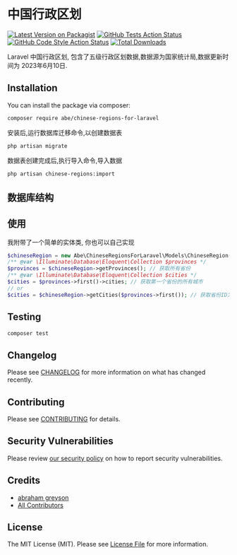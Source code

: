 # 中国行政区划


[![Latest Version on Packagist](https://img.shields.io/packagist/v/abe/chinese-regions-for-laravel.svg?style=flat-square)](https://packagist.org/packages/abe/chinese-regions-for-laravel)
[![GitHub Tests Action Status](https://img.shields.io/github/workflow/status/abe/chinese-regions-for-laravel/run-tests?label=tests)](https://github.com/abe/chinese-regions-for-laravel/actions?query=workflow%3Arun-tests+branch%3Amain)
[![GitHub Code Style Action Status](https://img.shields.io/github/workflow/status/abe/chinese-regions-for-laravel/Fix%20PHP%20code%20style%20issues?label=code%20style)](https://github.com/abe/chinese-regions-for-laravel/actions?query=workflow%3A"Fix+PHP+code+style+issues"+branch%3Amain)
[![Total Downloads](https://img.shields.io/packagist/dt/abe/chinese-regions-for-laravel.svg?style=flat-square)](https://packagist.org/packages/abe/chinese-regions-for-laravel)

Laravel 中国行政区划, 包含了五级行政区划数据,数据源为国家统计局,数据更新时间为 2023年6月10日.

## Installation

You can install the package via composer:

```bash
composer require abe/chinese-regions-for-laravel
```

安装后,运行数据库迁移命令,以创建数据表

```bash
php artisan migrate
```

数据表创建完成后,执行导入命令,导入数据

```bash
php artisan chinese-regions:import
```

## 数据库结构

## 使用

我附带了一个简单的实体类, 你也可以自己实现

```php
$chineseRegion = new Abe\ChineseRegionsForLaravel\Models\ChineseRegion();
/** @var \Illuminate\Database\Eloquent\Collection $provinces */
$provinces = $chineseRegion->getProvinces(); // 获取所有省份
/** @var \Illuminate\Database\Eloquent\Collection $cities */
$cities = $provinces->first()->cities; // 获取第一个省份的所有城市
// or 
$cities = $chineseRegion->getCities($provinces->first()); // 获取省份ID为1的所有城市

```

## Testing

```bash
composer test
```

## Changelog

Please see [CHANGELOG](CHANGELOG.md) for more information on what has changed recently.

## Contributing

Please see [CONTRIBUTING](CONTRIBUTING.md) for details.

## Security Vulnerabilities

Please review [our security policy](../../security/policy) on how to report security vulnerabilities.

## Credits

- [abraham greyson](https://github.com/abrahamgreyson)
- [All Contributors](../../contributors)

## License

The MIT License (MIT). Please see [License File](LICENSE.md) for more information.
